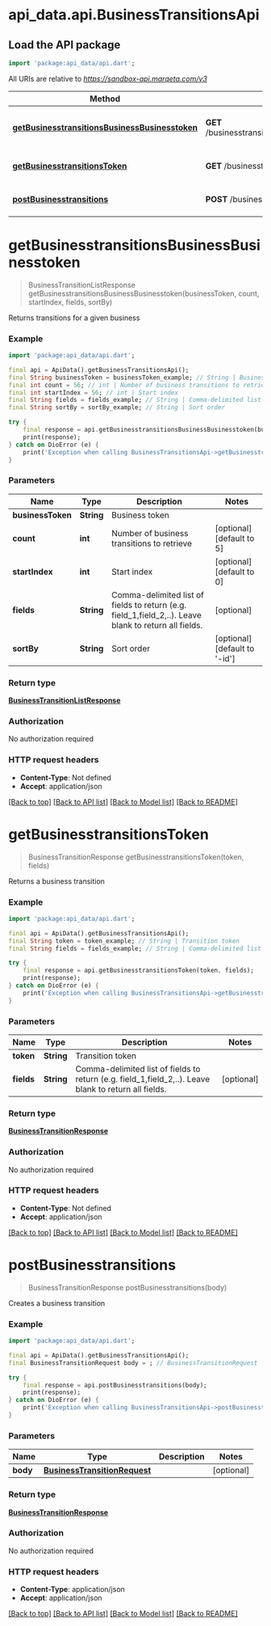 # api_data.api.BusinessTransitionsApi

## Load the API package
```dart
import 'package:api_data/api.dart';
```

All URIs are relative to *https://sandbox-api.marqeta.com/v3*

Method | HTTP request | Description
------------- | ------------- | -------------
[**getBusinesstransitionsBusinessBusinesstoken**](BusinessTransitionsApi.md#getbusinesstransitionsbusinessbusinesstoken) | **GET** /businesstransitions/business/{business_token} | Returns transitions for a given business
[**getBusinesstransitionsToken**](BusinessTransitionsApi.md#getbusinesstransitionstoken) | **GET** /businesstransitions/{token} | Returns a business transition
[**postBusinesstransitions**](BusinessTransitionsApi.md#postbusinesstransitions) | **POST** /businesstransitions | Creates a business transition


# **getBusinesstransitionsBusinessBusinesstoken**
> BusinessTransitionListResponse getBusinesstransitionsBusinessBusinesstoken(businessToken, count, startIndex, fields, sortBy)

Returns transitions for a given business

### Example
```dart
import 'package:api_data/api.dart';

final api = ApiData().getBusinessTransitionsApi();
final String businessToken = businessToken_example; // String | Business token
final int count = 56; // int | Number of business transitions to retrieve
final int startIndex = 56; // int | Start index
final String fields = fields_example; // String | Comma-delimited list of fields to return (e.g. field_1,field_2,..). Leave blank to return all fields.
final String sortBy = sortBy_example; // String | Sort order

try {
    final response = api.getBusinesstransitionsBusinessBusinesstoken(businessToken, count, startIndex, fields, sortBy);
    print(response);
} catch on DioError (e) {
    print('Exception when calling BusinessTransitionsApi->getBusinesstransitionsBusinessBusinesstoken: $e\n');
}
```

### Parameters

Name | Type | Description  | Notes
------------- | ------------- | ------------- | -------------
 **businessToken** | **String**| Business token | 
 **count** | **int**| Number of business transitions to retrieve | [optional] [default to 5]
 **startIndex** | **int**| Start index | [optional] [default to 0]
 **fields** | **String**| Comma-delimited list of fields to return (e.g. field_1,field_2,..). Leave blank to return all fields. | [optional] 
 **sortBy** | **String**| Sort order | [optional] [default to '-id']

### Return type

[**BusinessTransitionListResponse**](BusinessTransitionListResponse.md)

### Authorization

No authorization required

### HTTP request headers

 - **Content-Type**: Not defined
 - **Accept**: application/json

[[Back to top]](#) [[Back to API list]](../README.md#documentation-for-api-endpoints) [[Back to Model list]](../README.md#documentation-for-models) [[Back to README]](../README.md)

# **getBusinesstransitionsToken**
> BusinessTransitionResponse getBusinesstransitionsToken(token, fields)

Returns a business transition

### Example
```dart
import 'package:api_data/api.dart';

final api = ApiData().getBusinessTransitionsApi();
final String token = token_example; // String | Transition token
final String fields = fields_example; // String | Comma-delimited list of fields to return (e.g. field_1,field_2,..). Leave blank to return all fields.

try {
    final response = api.getBusinesstransitionsToken(token, fields);
    print(response);
} catch on DioError (e) {
    print('Exception when calling BusinessTransitionsApi->getBusinesstransitionsToken: $e\n');
}
```

### Parameters

Name | Type | Description  | Notes
------------- | ------------- | ------------- | -------------
 **token** | **String**| Transition token | 
 **fields** | **String**| Comma-delimited list of fields to return (e.g. field_1,field_2,..). Leave blank to return all fields. | [optional] 

### Return type

[**BusinessTransitionResponse**](BusinessTransitionResponse.md)

### Authorization

No authorization required

### HTTP request headers

 - **Content-Type**: Not defined
 - **Accept**: application/json

[[Back to top]](#) [[Back to API list]](../README.md#documentation-for-api-endpoints) [[Back to Model list]](../README.md#documentation-for-models) [[Back to README]](../README.md)

# **postBusinesstransitions**
> BusinessTransitionResponse postBusinesstransitions(body)

Creates a business transition

### Example
```dart
import 'package:api_data/api.dart';

final api = ApiData().getBusinessTransitionsApi();
final BusinessTransitionRequest body = ; // BusinessTransitionRequest | 

try {
    final response = api.postBusinesstransitions(body);
    print(response);
} catch on DioError (e) {
    print('Exception when calling BusinessTransitionsApi->postBusinesstransitions: $e\n');
}
```

### Parameters

Name | Type | Description  | Notes
------------- | ------------- | ------------- | -------------
 **body** | [**BusinessTransitionRequest**](BusinessTransitionRequest.md)|  | [optional] 

### Return type

[**BusinessTransitionResponse**](BusinessTransitionResponse.md)

### Authorization

No authorization required

### HTTP request headers

 - **Content-Type**: application/json
 - **Accept**: application/json

[[Back to top]](#) [[Back to API list]](../README.md#documentation-for-api-endpoints) [[Back to Model list]](../README.md#documentation-for-models) [[Back to README]](../README.md)

